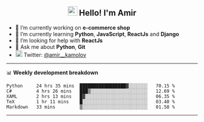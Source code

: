 <h2 align="center"><img src="https://media.giphy.com/media/hvRJCLFzcasrR4ia7z/giphy.gif" width="25px"> Hello! I'm Amir</h2>

- 🔭 I’m currently working on **e-commerce shop**
- 🌱 I’m currently learning **Python**, **JavaScript**, **ReactJs** and **Django**
- 🤔 I’m looking for help with **ReactJs**
- 💬 Ask me about **Python**, **Git**
- <img alt="Amir Kamolov | Twitter" width="18px" src="https://raw.githubusercontent.com/peterthehan/peterthehan/master/assets/twitter.svg" /> Twitter: [@amir__kamolov ](https://twitter.com/amir__kamolov)

---

📊 **Weekly development breakdown**
<!--START_SECTION:waka-->
```text
Python     24 hrs 35 mins  █████████████████▓░░░░░░░   70.15 % 
C#         4 hrs 26 mins   ███▒░░░░░░░░░░░░░░░░░░░░░   12.69 % 
XAML       2 hrs 13 mins   █▓░░░░░░░░░░░░░░░░░░░░░░░   06.35 % 
TeX        1 hr 11 mins    █░░░░░░░░░░░░░░░░░░░░░░░░   03.40 % 
Markdown   33 mins         ▒░░░░░░░░░░░░░░░░░░░░░░░░   01.58 % 
```
<!--END_SECTION:waka-->

---
